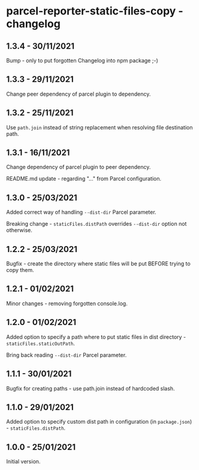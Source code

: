 # parcel-reporter-static-files-copy - changelog

## 1.3.4 - 30/11/2021

Bump - only to put forgotten Changelog into npm package ;-)

## 1.3.3 - 29/11/2021

Change peer dependency of parcel plugin to dependency.

## 1.3.2 - 25/11/2021

Use `path.join` instead of string replacement when resolving
file destination path.

## 1.3.1 - 16/11/2021

Change dependency of parcel plugin to peer dependency.

README.md update - regarding "..." from Parcel configuration.

## 1.3.0 - 25/03/2021

Added correct way of handling `--dist-dir` Parcel
parameter.

Breaking change - `staticFiles.distPath` overrides
`--dist-dir` option not otherwise.

## 1.2.2 - 25/03/2021

Bugfix - create the directory where static files will
be put BEFORE trying to copy them.

## 1.2.1 - 01/02/2021

Minor changes - removing forgotten console.log.

## 1.2.0 - 01/02/2021

Added option to specify a path where to put static
files in dist directory - `staticFiles.staticOutPath`.

Bring back reading `--dist-dir` Parcel parameter.

## 1.1.1 - 30/01/2021

Bugfix for creating paths - use path.join
instead of hardcoded slash.

## 1.1.0 - 29/01/2021

Added option to specify custom dist path
in configuration (in `package.json`) - `staticFiles.distPath`.

## 1.0.0 - 25/01/2021

Initial version.
